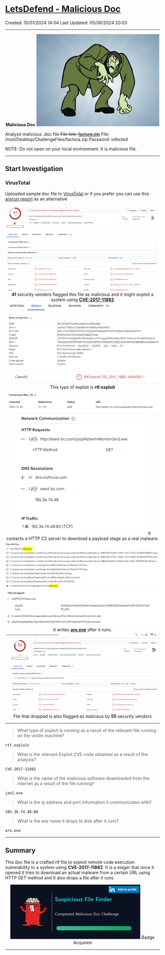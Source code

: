 # [LetsDefend - Malicious Doc](https://app.letsdefend.io/challenge/malicious-doic)
Created: 10/01/2024 14:04
Last Updated: 05/06/2024 20:03
* * *
<div align=center>

**Malicious Doc**
![16aa99bfa9bd3c039f7dd134e595da91.png](/resources/16aa99bfa9bd3c039f7dd134e595da91.png)
</div>

Analyze malicious .doc file
~~File link: [factura.zip](https://files-ld.s3.us-east-2.amazonaws.com/factura.zip)~~ 
File: /root/Desktop/ChallengeFiles/factura.zip
Password: infected

NOTE: Do not open on your local environment. It is malicious file.
* * *
## Start Investigation
### VirusTotal
Uploaded sample doc file to [VirusTotal](https://www.virustotal.com/gui/file/5a31c77293af2920d7020d5d0236691adcea2c57c2716658ce118a5cba9d4913) or if you prefer you can use this [anyrun report](https://app.any.run/tasks/634a8b0d-22a2-4a3f-9df9-dbc5351066fe/) as an alternative
<div align=center>

![1e0687a1d57c74623aa4e61be6e04aca.png](/resources/1e0687a1d57c74623aa4e61be6e04aca.png)
**41** security venders flagged this file as malicious and it might exploit a system using [**CVE-2017-11882**](https://cve.mitre.org/cgi-bin/cvename.cgi?name=CVE-2017-11882)
![df661f51817cb649165fa42aa86aa5a8.png](/resources/df661f51817cb649165fa42aa86aa5a8.png)
![68d68480297c213b5088a3e5de2420b6.png](/resources/68d68480297c213b5088a3e5de2420b6.png)
This type of exploit is **rtf.exploit**
![1f916b9ca8e71df6899aec8674155657.png](/resources/1f916b9ca8e71df6899aec8674155657.png)
![4415cbc1e5aafb0e577ac65244758a90.png](/resources/4415cbc1e5aafb0e577ac65244758a90.png)
It contacts a HTTP C2 server to download a payload stage as a real malware.
![bc976925dec87af3ff92ab0ddb5ccbcc.png](/resources/bc976925dec87af3ff92ab0ddb5ccbcc.png)
![58b6c1426d355c8b3ca8d3f1e7539552.png](/resources/58b6c1426d355c8b3ca8d3f1e7539552.png)
It writes [**aro.exe**](https://www.virustotal.com/gui/file/5dfd85a1c9a3b450d9aa14d3ea0a6bac9db88623004e5e6d7b40e7ab3b17cd31) after it runs.
![1293452ab29564ae0d44233e58ec9eee.png](/resources/1293452ab29564ae0d44233e58ec9eee.png)
File that dropped is also flagged as malcious by **55** security vendors
</div>

* * *
> What type of exploit is running as a result of the relevant file running on the victim machine?
```
rtf.exploit
```

> What is the relevant Exploit CVE code obtained as a result of the analysis?
```
CVE-2017-11882
```

> What is the name of the malicious software downloaded from the internet as a result of the file running?
```
jan2.exe
```

> What is the ip address and port information it communicates with?
```
185.36.74.48:80
```

> What is the exe name it drops to disk after it runs?
```
aro.exe
```
* * *
## Summary
This doc file is a crafted rtf file to exploit remote code execution vulnerability to a system using **CVE-2017-11882**. It is a stager that once it opened it tries to download an actual malware from a certain URL using HTTP GET method and It also drops a file after it runs. 

<div align=center>

![c16aaaec73126a07a2ffea7b541d0eb2.png](/resources/c16aaaec73126a07a2ffea7b541d0eb2.png)
Badge Acquired
</div>

* * *
